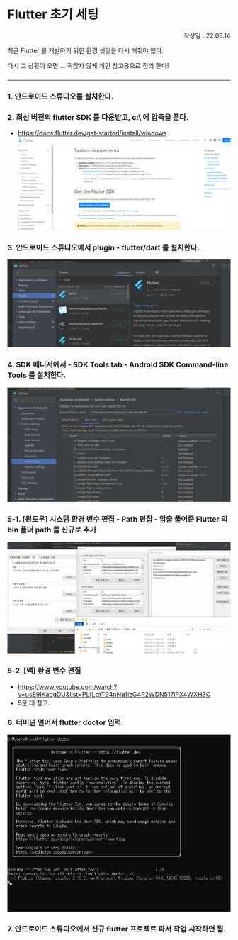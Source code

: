 # Flutter 초기 세팅

<p align="right">작성일 : 22.08.14</p>

최근 Flutter 를 개발하기 위한 환경 셋팅을 다시 해줘야 했다.

다시 그 상황이 오면 ... 귀찮지 않게 개인 참고용으로 정리 한다!

###

--------------

### 1. 안드로이드 스튜디오를 설치한다.



### 2. 최신 버전의 flutter SDK 를 다운받고, c:\ 에 압축을 푼다.

- https://docs.flutter.dev/get-started/install/windows
![img.png](../images/flutter_init_setting_1.png)



### 3. 안드로이드 스튜디오에서 plugin - flutter/dart 를 설치한다.
![img.png](../images/flutter_init_setting_2.png)


### 4. SDK 매니저에서 - SDK Tools  tab - Android SDK Command-line Tools 를 설치한다.

![img_1.png](../images/flutter_init_setting_3.png)



### 5-1. [윈도우] 시스템 환경 변수 편집 - Path 편집 - 압출 풀어준 Flutter 의 bin 폴더 path 를 신규로 추가

![img_2.png](../images/flutter_init_setting_4.png)



### 5-2. [맥] 환경 변수 편집

- https://www.youtube.com/watch?v=usE9IKaogDU&list=PLfLgtT94nNq1izG4R2WDN517iPX4WXH3C          
- 5분 대  참고.



### 6. 터미널 열어서 flutter doctor 입력

![img_3.png](../images/flutter_init_setting_5.png)



### 7. 안드로이드 스튜디오에서 신규 flutter 프로젝트 파서 작업 시작하면 됨.

